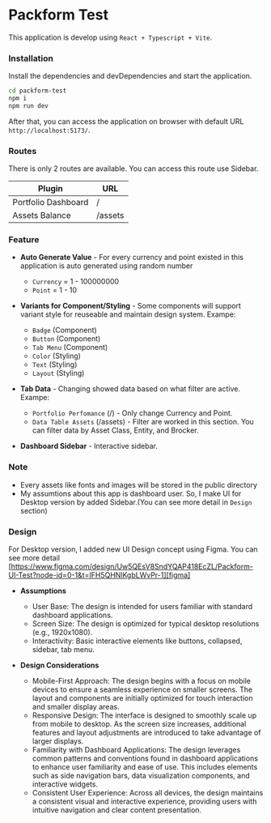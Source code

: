 # Packform Test

This application is develop using `React + Typescript + Vite`.

### Installation

Install the dependencies and devDependencies and start the application.

```sh
cd packform-test
npm i
npm run dev
```

After that, you can access the application on browser with default URL `http://localhost:5173/`.

### Routes

There is only 2 routes are available. You can access this route use Sidebar.

| Plugin              | URL     |
| ------------------- | ------- |
| Portfolio Dashboard | /       |
| Assets Balance      | /assets |

### Feature

- **Auto Generate Value** - For every currency and point existed in this application is auto generated using random number
  - `Currency` = 1 - 100000000
  - `Point` = 1 - 10

- **Variants for Component/Styling** - Some components will support variant style for reuseable and maintain design system. Exampe:
  - `Badge` (Component)
  - `Button` (Component)
  - `Tab Menu` (Component)
  - `Color` (Styling)
  - `Text` (Styling)
  - `Layout` (Styling)

- **Tab Data** - Changing showed data based on what filter are active. Exampe:
  - `Portfolio Perfomance` (/) - Only change Currency and Point.
  - `Data Table Assets` (/assets) - Filter are worked in this section. You can filter data by Asset Class, Entity, and Brocker.

- **Dashboard Sidebar** - Interactive sidebar.

### Note

- Every assets like fonts and images will be stored in the public directory
- My assumtions about this app is dashboard user. So, I make UI for Desktop version by added Sidebar.(You can see more detail in `Design` section)

### Design

For Desktop version, I added new UI Design concept using Figma. You can see more detail [https://www.figma.com/design/Uw5QEsV8SndYQAP418EcZL/Packform-UI-Test?node-id=0-1&t=IFH5QHNlKgbLWvPr-1][figma]

- **Assumptions**
    - User Base: The design is intended for users familiar with standard dashboard applications.
    - Screen Size: The design is optimized for typical desktop resolutions (e.g., 1920x1080).
    - Interactivity: Basic interactive elements like buttons, collapsed, sidebar, tab menu.

- **Design Considerations**
    - Mobile-First Approach: The design begins with a focus on mobile devices to ensure a seamless experience on smaller screens. The layout and components are initially optimized for touch interaction and smaller display areas.
    - Responsive Design: The interface is designed to smoothly scale up from mobile to desktop. As the screen size increases, additional features and layout adjustments are introduced to take advantage of larger displays.
    - Familiarity with Dashboard Applications: The design leverages common patterns and conventions found in dashboard applications to enhance user familiarity and ease of use. This includes elements such as side navigation bars, data visualization components, and interactive widgets.
    - Consistent User Experience: Across all devices, the design maintains a consistent visual and interactive experience, providing users with intuitive navigation and clear content presentation.

[figma]: <https://www.figma.com/design/Uw5QEsV8SndYQAP418EcZL/Packform-UI-Test?node-id=0-1&t=IFH5QHNlKgbLWvPr-1>
